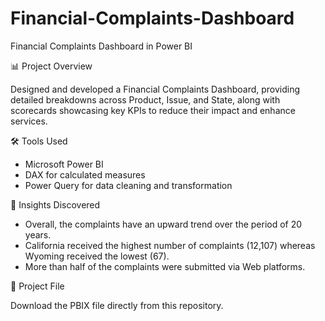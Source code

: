 # Financial-Complaints-Dashboard
Financial Complaints Dashboard in Power BI

📊 Project Overview

Designed and developed a Financial Complaints Dashboard, providing detailed breakdowns across Product, Issue, and State, along with scorecards showcasing key KPIs to reduce their impact and enhance services.

🛠️ Tools Used
* Microsoft Power BI
* DAX for calculated measures
* Power Query for data cleaning and transformation

🧠 Insights Discovered
* Overall, the complaints have an upward trend over the period of 20 years.
* California received the highest number of complaints (12,107) whereas Wyoming received the lowest (67).
* More than half of the complaints were submitted via Web platforms.

📁 Project File

Download the PBIX file directly from this repository.
